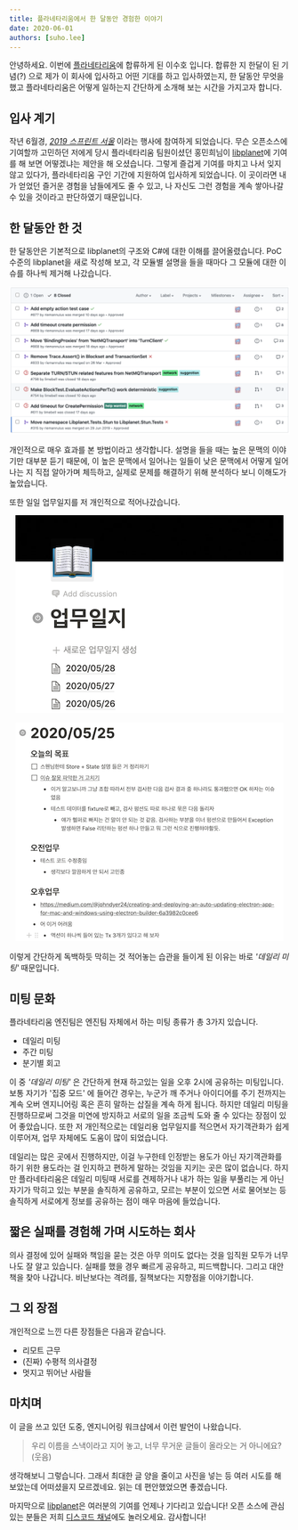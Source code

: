 ```yaml
---
title: 플라네타리움에서 한 달동안 경험한 이야기
date: 2020-06-01
authors: [suho.lee]
---
```


안녕하세요. 이번에 [플라네타리움]에 합류하게 된 이수호 입니다. 합류한 지 한달이 된 기념(?) 으로 제가 이 회사에 입사하고 어떤 기대를 하고 입사하였는지, 한 달동안 무엇을 했고 플라네타리움은 어떻게 일하는지 간단하게 소개해 보는 시간을 가지고자 합니다.

[플라네타리움]: https://planetariumhq.com/

입사 계기
-------

작년 6월경, <cite>[2019 스프린트 서울]</cite> 이라는 행사에 참여하게 되었습니다. 무슨 오픈소스에 기여할까 고민하던 저에게 당시 플라네타리움 팀원이셨던 홍민희님이 [libplanet]에 기여를 해 보면 어떻겠냐는 제안을 해 오셨습니다. 그렇게 즐겁게 기여를 마치고 나서 잊지 않고 있다가, 플라네타리움 구인 기간에 지원하여 입사하게 되었습니다. 이 곳이라면 내가 얻었던 즐거운 경험을 남들에게도 줄 수 있고, 나 자신도 그런 경험을 계속 쌓아나갈 수 있을 것이라고 판단하였기 때문입니다.

[2019 스프린트 서울]: https://www.sprintseoul.org/2019-06-29/
[libplanet]: https://docs.libplanet.io/0.9.2/index.html

한 달동안 한 것
------------
한 달동안은 기본적으로 libplanet의 구조와 C#에 대한 이해를 끌어올렸습니다. PoC 수준의 libplanet을 새로 작성해 보고, 각 모듈별 설명을 들을 때마다 그 모듈에 대한 이슈를 하나씩 제거해 나갔습니다.

![한 달 동안 제거해나간 이슈 리스트](images/resolved-issue.png)

개인적으로 매우 효과를 본 방법이라고 생각합니다. 설명을 들을 때는 높은 문맥의 이야기만 대부분 듣기 때문에, 이 높은 문맥에서 일어나는 일들이 낮은 문맥에서 어떻게 일어나는 지 직접 알아가며 체득하고, 실제로 문제를 해결하기 위해 분석하다 보니 이해도가 높았습니다.

또한 일일 업무일지를 저 개인적으로 적어나갔습니다.

<p align="center">
  <img alt="일일 업무일지 리스트" src="images/daily-reports.png">
</p>

<p align="center">
  <img alt="일일 업무일지" src="images/daily-report.png">
</p>

이렇게 간단하게 독백하듯 막히는 것 적어놓는 습관을 들이게 된 이유는 바로 *'데일리 미팅'* 때문입니다.

미팅 문화
-------
플라네타리움 엔진팀은 엔진팀 자체에서 하는 미팅 종류가 총 3가지 있습니다.

- 데일리 미팅
- 주간 미팅
- 분기별 회고

이 중 *'데일리 미팅'* 은 간단하게 현재 하고있는 일을 오후 2시에 공유하는 미팅입니다. 보통 자기가 '집중 모드' 에 들어간 경우는, 누군가 깨 주거나 아이디어를 주기 전까지는 계속 오버 엔지니어링 혹은 흔히 말하는 삽질을 계속 하게 됩니다. 하지만 데일리 미팅을 진행하므로써 그것을 미연에 방지하고 서로의 일을 조금씩 도와 줄 수 있다는 장점이 있어 좋았습니다. 또한 저 개인적으로는 데일리용 업무일지를 적으면서 자기객관화가 쉽게 이루어져, 업무 자체에도 도움이 많이 되었습니다.

데일리는 많은 곳에서 진행하지만, 이걸 누구한테 인정받는 용도가 아닌 자기객관화를 하기 위한 용도라는 걸 인지하고 편하게 말하는 것임을 지키는 곳은 많이 없습니다. 하지만 플라네타리움은 데일리 미팅때 서로를 견제하거나 내가 하는 일을 부풀리는 게 아닌 자기가 막히고 있는 부분을 솔직하게 공유하고, 모르는 부분이 있으면 서로 물어보는 등 솔직하게 서로에게 정보를 공유하는 점이 매우 마음에 들었습니다.


짧은 실패를 경험해 가며 시도하는 회사
----------------------------
의사 결정에 있어 실패와 책임을 묻는 것은 아무 의미도 없다는 것을 임직원 모두가 너무나도 잘 알고 있습니다. 실패를 했을 경우 빠르게 공유하고, 피드백합니다. 그리고 대안책을 찾아 나갑니다. 비난보다는 격려를, 질책보다는 지향점을 이야기합니다.

그 외 장점
--------
개인적으로 느낀 다른 장점들은 다음과 같습니다.
- 리모트 근무
- (진짜) 수평적 의사결정
- 멋지고 뛰어난 사람들

마치며
----
이 글을 쓰고 있던 도중, 엔지니어링 워크샵에서 이런 발언이 나왔습니다.

> 우리 이름을 스낵이라고 지어 놓고, 너무 무거운 글들이 올라오는 거 아니에요? (웃음)

생각해보니 그렇습니다. 그래서 최대한 글 양을 줄이고 사진을 넣는 등 여러 시도를 해 보았는데 어떠셨을지 모르겠네요. 읽는 데 편안했었으면 좋겠습니다.

마지막으로 [libplanet]은 여러분의 기여를 언제나 기다리고 있습니다! 오픈 소스에 관심있는 분들은 저희 [디스코드 채널]에도 놀러오세요. 감사합니다!

[libplanet]: https://github.com/planetarium/libplanet
[디스코드 채널]: https://discord.gg/planetarium